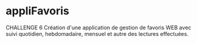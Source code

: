 # appliFavoris
CHALLENGE 6
Création d'une application de gestion de favoris WEB avec suivi quotidien, hebdomadaire, mensuel et autre des lectures effectuées.
